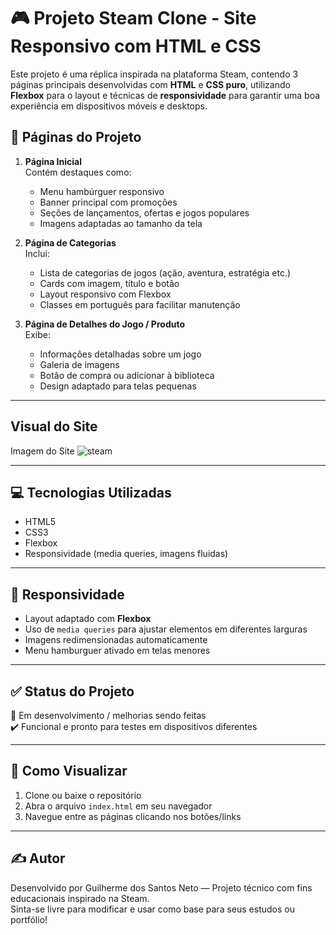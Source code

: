 # 🎮 Projeto Steam Clone - Site Responsivo com HTML e CSS

Este projeto é uma réplica inspirada na plataforma Steam, contendo 3 páginas principais desenvolvidas com **HTML** e **CSS puro**, utilizando **Flexbox** para o layout e técnicas de **responsividade** para garantir uma boa experiência em dispositivos móveis e desktops.

## 🔗 Páginas do Projeto

1. **Página Inicial**  
   Contém destaques como:
   - Menu hambúrguer responsivo
   - Banner principal com promoções
   - Seções de lançamentos, ofertas e jogos populares
   - Imagens adaptadas ao tamanho da tela

2. **Página de Categorias**  
   Inclui:
   - Lista de categorias de jogos (ação, aventura, estratégia etc.)
   - Cards com imagem, título e botão
   - Layout responsivo com Flexbox
   - Classes em português para facilitar manutenção

3. **Página de Detalhes do Jogo / Produto**  
   Exibe:
   - Informações detalhadas sobre um jogo
   - Galeria de imagens
   - Botão de compra ou adicionar à biblioteca
   - Design adaptado para telas pequenas

---
## Visual do Site

Imagem do Site
![steam](https://github.com/user-attachments/assets/33d58b5e-9d66-47b9-a5da-0b50b638d54a)

---


## 💻 Tecnologias Utilizadas

- HTML5  
- CSS3  
- Flexbox  
- Responsividade (media queries, imagens fluidas)


---

## 📱 Responsividade

- Layout adaptado com **Flexbox**
- Uso de `media queries` para ajustar elementos em diferentes larguras
- Imagens redimensionadas automaticamente
- Menu hamburguer ativado em telas menores

---

## ✅ Status do Projeto

🚧 Em desenvolvimento / melhorias sendo feitas  
✔️ Funcional e pronto para testes em dispositivos diferentes

---

## 📌 Como Visualizar

1. Clone ou baixe o repositório
2. Abra o arquivo `index.html` em seu navegador
3. Navegue entre as páginas clicando nos botões/links

---

## ✍️ Autor

Desenvolvido por Guilherme dos Santos Neto — Projeto técnico com fins educacionais inspirado na Steam.  
Sinta-se livre para modificar e usar como base para seus estudos ou portfólio!

